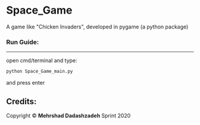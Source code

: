# Space_Game
A game like "Chicken Invaders", developed in pygame (a python package)

### Run Guide:
-------
open cmd/terminal and type:
```cmd
python Space_Game_main.py
```
and press enter

Credits:
----------
Copyright © **Mehrshad Dadashzadeh** Sprint 2020
